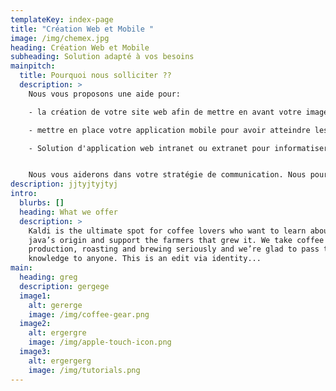 ```yaml
---
templateKey: index-page
title: "Création Web et Mobile "
image: /img/chemex.jpg
heading: Création Web et Mobile
subheading: Solution adapté à vos besoins
mainpitch:
  title: Pourquoi nous solliciter ??
  description: >
    Nous vous proposons une aide pour:

    - la création de votre site web afin de mettre en avant votre image et de proposer vos services au plus grand nombre.

    - mettre en place votre application mobile pour avoir atteindre les utilisateurs mobiles et avoir un accès simplifié à vos fonctionnalités.

    - Solution d'application web intranet ou extranet pour informatiser votre gestion et votre workflow interne.


    Nous vous aiderons dans votre stratégie de communication. Nous pourrons voir avec vous les fonctionnalités dont vous avez besoin pour vous aider dans votre projet.
description: jjtyjtyjtyj
intro:
  blurbs: []
  heading: What we offer
  description: >
    Kaldi is the ultimate spot for coffee lovers who want to learn about their
    java’s origin and support the farmers that grew it. We take coffee
    production, roasting and brewing seriously and we’re glad to pass that
    knowledge to anyone. This is an edit via identity...
main:
  heading: greg
  description: gergege
  image1:
    alt: gererge
    image: /img/coffee-gear.png
  image2:
    alt: ergergre
    image: /img/apple-touch-icon.png
  image3:
    alt: ergergerg
    image: /img/tutorials.png
---
```


